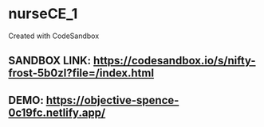 # nurseCE_1

Created with CodeSandbox

## SANDBOX LINK: https://codesandbox.io/s/nifty-frost-5b0zl?file=/index.html

## DEMO: https://objective-spence-0c19fc.netlify.app/
